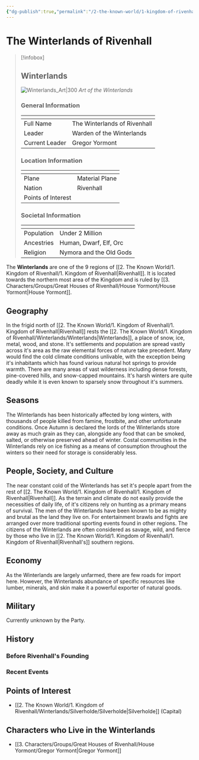 ```yaml
---
{"dg-publish":true,"permalink":"/2-the-known-world/1-kingdom-of-rivenhall/winterlands/winterlands/","dgPassFrontmatter":true}
---
```


# The Winterlands of Rivenhall
> [!infobox]
> ## Winterlands
> ![Winterlands_Art|300](https://w0.peakpx.com/wallpaper/370/351/HD-wallpaper-journey-world-fantasy-luminos-snow-philipp-a-urlich-iarna-winter-blue-art.jpg)
> *Art of the Winterlands*
> <h3> General Information </h3>
> <table><thead><tr><th></th><th></th></tr></thead><tbody><tr><td>Full Name</td><td>The Winterlands of Rivenhall</td></tr><tr><td>Leader</td><td>Warden of the Winterlands</td></tr><tr><td>Current Leader</td><td>Gregor Yormont</td></tr></tbody></table>
> <h3> Location Information </h3>
> <table><thead><tr><th></th><th></th></tr></thead><tbody><tr><td>Plane</td><td>Material Plane</td></tr><tr><td>Nation</td><td>Rivenhall</td></tr><tr><td>Points of Interest</td><td></td></tr></tbody></table>
> <h3> Societal Information </h3>
> <table><thead><tr><th></th><th></th></tr></thead><tbody><tr><td>Population</td><td>Under 2 Million</td></tr><tr><td>Ancestries</td><td>Human, Dwarf, Elf, Orc</td></tr><tr><td>Religion</td><td>Nymora and the Old Gods</td></tr></tbody></table>

The **Winterlands** are one of the 9 regions of [[2. The Known World/1. Kingdom of Rivenhall/1. Kingdom of Rivenhall\|Rivenhall]]. It is located towards the northern most area of the Kingdom and is ruled by [[3. Characters/Groups/Great Houses of Rivenhall/House Yormont/House Yormont\|House Yormont]]. 
## Geography
In the frigid north of [[2. The Known World/1. Kingdom of Rivenhall/1. Kingdom of Rivenhall\|Rivenhall]] rests the [[2. The Known World/1. Kingdom of Rivenhall/Winterlands/Winterlands\|Winterlands]], a place of snow, ice, metal, wood, and stone. It's settlements and population are spread vastly across it's area as the raw elemental forces of nature take precedent. Many would find the cold climate conditions unlivable, with the exception being it's inhabitants which has found various natural hot springs to provide warmth. There are many areas of vast wilderness including dense forests, pine-covered hills, and snow-capped mountains. It's harsh winters are quite deadly while it is even known to sparsely snow throughout it's summers. 

## Seasons
The Winterlands has been historically affected by long winters, with thousands of people killed from famine, frostbite, and other unfortunate conditions. Once Autumn is declared the lords of the Winterlands store away as much grain as they can, alongside any food that can be smoked, salted, or otherwise preserved ahead of winter. Costal communities in the Winterlands rely on ice fishing as a means of consumption throughout the winters so their need for storage is considerably less. 

## People, Society, and Culture
The near constant cold of the Winterlands has set it's people apart from the rest of [[2. The Known World/1. Kingdom of Rivenhall/1. Kingdom of Rivenhall\|Rivenhall]]. As the terrain and climate do not easily provide the necessities of daily life, of it's citizens rely on hunting as a primary means of survival. The men of the Winterlands have been known to be as mighty and brutal as the land they live on. For entertainment brawls and fights are arranged over more traditional sporting events found in other regions. The citizens of the Winterlands are often considered as savage, wild, and fierce by those who live in [[2. The Known World/1. Kingdom of Rivenhall/1. Kingdom of Rivenhall\|Rivenhall's]] southern regions. 
## Economy
As the Winterlands are largely unfarmed, there are few roads for import here. However, the Winterlands abundance of specific resources like lumber, minerals, and skin make it a powerful exporter of natural goods. 
## Military
Currently unknown by the Party. 
## History
### Before Rivenhall's Founding 
### Recent Events
## Points of Interest
- [[2. The Known World/1. Kingdom of Rivenhall/Winterlands/Silverholde/Silverholde\|Silverholde]] (Capital)
## Characters who Live in the Winterlands
- [[3. Characters/Groups/Great Houses of Rivenhall/House Yormont/Gregor Yormont\|Gregor Yormont]]
